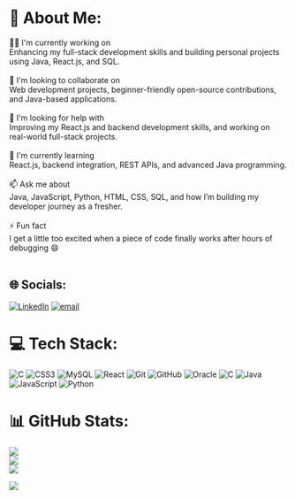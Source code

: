 # 💫 About Me:
👩‍💻 I'm currently working on<br>Enhancing my full-stack development skills and building personal projects using Java, React.js, and SQL.<br><br>🤝 I'm looking to collaborate on<br>Web development projects, beginner-friendly open-source contributions, and Java-based applications.<br><br>💬 I'm looking for help with<br>Improving my React.js and backend development skills, and working on real-world full-stack projects.<br><br>🌱 I'm currently learning<br>React.js, backend integration, REST APIs, and advanced Java programming.<br><br>📫 Ask me about<br>Java, JavaScript, Python, HTML, CSS, SQL, and how I’m building my developer journey as a fresher.<br><br>⚡ Fun fact<br>I get a little too excited when a piece of code finally works after hours of debugging 😄<br><br>


## 🌐 Socials:
[![LinkedIn](https://img.shields.io/badge/LinkedIn-%230077B5.svg?logo=linkedin&logoColor=white)](https://linkedin.com/in/https://www.linkedin.com/in/b-priyanka-946b66222/) [![email](https://img.shields.io/badge/Email-D14836?logo=gmail&logoColor=white)](mailto:priyankaborigi306@gmail.com) 

# 💻 Tech Stack:
![C](https://img.shields.io/badge/c-%2300599C.svg?style=for-the-badge&logo=c&logoColor=white) ![CSS3](https://img.shields.io/badge/css3-%231572B6.svg?style=for-the-badge&logo=css3&logoColor=white) ![MySQL](https://img.shields.io/badge/mysql-4479A1.svg?style=for-the-badge&logo=mysql&logoColor=white) ![React](https://img.shields.io/badge/react-%2320232a.svg?style=for-the-badge&logo=react&logoColor=%2361DAFB) ![Git](https://img.shields.io/badge/git-%23F05033.svg?style=for-the-badge&logo=git&logoColor=white) ![GitHub](https://img.shields.io/badge/github-%23121011.svg?style=for-the-badge&logo=github&logoColor=white) ![Oracle](https://img.shields.io/badge/Oracle-F80000?style=for-the-badge&logo=oracle&logoColor=white) ![C](https://img.shields.io/badge/c-%2300599C.svg?style=for-the-badge&logo=c&logoColor=white) ![Java](https://img.shields.io/badge/java-%23ED8B00.svg?style=for-the-badge&logo=openjdk&logoColor=white) ![JavaScript](https://img.shields.io/badge/javascript-%23323330.svg?style=for-the-badge&logo=javascript&logoColor=%23F7DF1E) ![Python](https://img.shields.io/badge/python-3670A0?style=for-the-badge&logo=python&logoColor=ffdd54)
# 📊 GitHub Stats:
![](https://github-readme-stats.vercel.app/api?username=Priyankaborigi&theme=dark&hide_border=true&include_all_commits=true&count_private=true)<br/>
![](https://nirzak-streak-stats.vercel.app/?user=Priyankaborigi&theme=dark&hide_border=true)<br/>
![](https://github-readme-stats.vercel.app/api/top-langs/?username=Priyankaborigi&theme=dark&hide_border=true&include_all_commits=true&count_private=true&layout=compact)


[![](https://visitcount.itsvg.in/api?id=Priyankaborigi&icon=6&color=0)](https://visitcount.itsvg.in)

